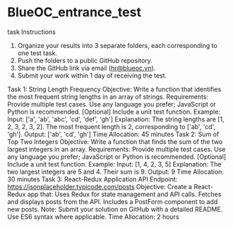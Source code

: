 # BlueOC_entrance_test
task
Instructions
1. Organize your results into 3 separate folders, each corresponding to one test task.
2. Push the folders to a public GitHub repository.
3. Share the GitHub link via email (hr@blueoc.vn).
4. Submit your work within 1 day of receiving the test.

Task 1: String Length Frequency
Objective: Write a function that identifies the most frequent string lengths in an array of strings.
Requirements:
Provide multiple test cases.
Use any language you prefer; JavaScript or Python is recommended.
[Optional] Include a unit test function.
Example:
Input: ['a', 'ab', 'abc', 'cd', 'def', 'gh']
Explanation: The string lengths are [1, 2, 3, 2, 3, 2]. The most frequent length is 2, corresponding to ['ab', 'cd', 'gh'].
Output: ['ab', 'cd', 'gh']
Time Allocation: 45 minutes
Task 2: Sum of Top Two Integers
Objective: Write a function that finds the sum of the two largest integers in an array.
Requirements:
Provide multiple test cases.
Use any language you prefer; JavaScript or Python is recommended.
[Optional] Include a unit test function.
Example:
Input: [1, 4, 2, 3, 5]
Explanation: The two largest integers are 5 and 4. Their sum is 9.
Output: 9
Time Allocation: 30 minutes
Task 3: React-Redux Application
API Endpoint: https://jsonplaceholder.typicode.com/posts
Objective: Create a React-Redux app that:
Uses Redux for state management and API calls.
Fetches and displays posts from the API.
Includes a PostForm component to add new posts.
Note:
Submit your solution on GitHub with a detailed README.
Use ES6 syntax where applicable.
Time Allocation: 2 hours
